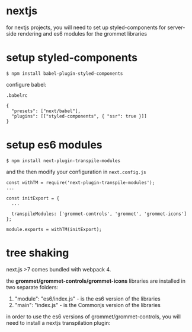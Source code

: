 # nextjs

for nextjs projects, you will need to set up styled-components for server-side rendering and es6 modules for the grommet libraries

# setup styled-components

`$ npm install babel-plugin-styled-components`

configure babel:
 
`.babelrc`

```
{
  "presets": ["next/babel"],
  "plugins": [["styled-components", { "ssr": true }]]
}

```

# setup es6 modules

`$ npm install next-plugin-transpile-modules`

and the then modify your configuration in `next.config.js`

```
const withTM = require('next-plugin-transpile-modules');
...

const initExport = {
  ...

  transpileModules: ['grommet-controls', 'grommet', 'grommet-icons']
};

module.exports = withTM(initExport);
```


# tree shaking

next.js >7 comes bundled with webpack 4. 


the **grommet/grommet-controls/grommet-icons** libraries are installed in two separate folders:
1. "module": "es6/index.js" - is the es6 version of the libraries
2. "main": "index.js" - is the Commonjs version of the libraries

in order to use the es6 versions of grommet/grommet-controls, you will need to install a nextjs transpilation plugin: 
